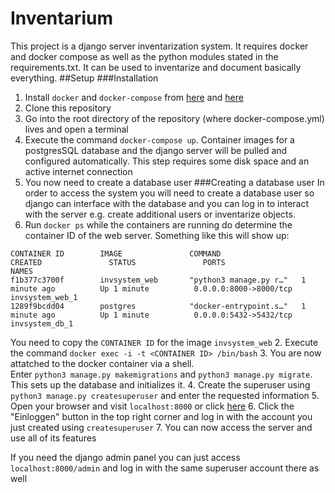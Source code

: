 # Inventarium

This project is a django server inventarization system. It requires docker 
and docker compose as well as the python modules stated in the requirements.txt. It can be used to
 inventarize and document basically everything.
##Setup
###Installation
1. Install `docker` and `docker-compose` from [here](https://www.docker.com/get-started) and [here](https://docs.docker.com/compose/install/)
2. Clone this repository
3. Go into the root directory of the repository (where docker-compose.yml) lives and open 
a terminal
4. Execute the command `docker-compose up`. Container images for a postgresSQL 
database and the django server will be pulled and configured automatically. This step 
requires some disk space and an active internet connection
5. You now need to create a database user
###Creating a database user
In order to access the system you will need to create a database user so django can 
interface with the database and you can log in to interact with the server e.g. create 
additional users or inventarize objects.
1. Run `docker ps` while the containers are running do determine the container ID of the 
web server. Something like this will show up:
```
CONTAINER ID        IMAGE               COMMAND                  CREATED               STATUS               PORTS                    NAMES
f1b377c3700f        invsystem_web       "python3 manage.py r…"   1 minute ago          Up 1 minute          0.0.0.0:8000->8000/tcp   invsystem_web_1
1289f9bcdd04        postgres            "docker-entrypoint.s…"   1 minute ago          Up 1 minute          0.0.0.0:5432->5432/tcp   invsystem_db_1
```
You need to copy the `CONTAINER ID` for the image `invsystem_web`
2. Execute the command `docker exec -i -t <CONTAINER ID> /bin/bash`
3. You are now attatched to the docker container via a shell. <br>
Enter `python3 manage.py makemigrations` and `python3 manage.py migrate`.<br> 
This sets up the database and initializes it. 
4. Create the superuser using `python3 manage.py createsuperuser` and enter the 
requested information
5. Open your browser and visit `localhost:8000` or click [here](http://localhost:8000)
6. Click the "Einloggen" button in the top right corner and log in with the account you 
just created using `createsuperuser`
7. You can now access the server and use all of its features

If you need the django admin panel you can just access `localhost:8000/admin` and log in 
with the same superuser account there as well
